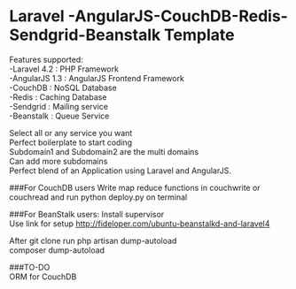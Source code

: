 Laravel -AngularJS-CouchDB-Redis-Sendgrid-Beanstalk Template
===========================================================

Features supported:    
-Laravel 4.2   : PHP Framework   
-AngularJS 1.3   : AngularJS Frontend Framework   
-CouchDB    : NoSQL Database   
-Redis    : Caching Database   
-Sendgrid : Mailing service  
-Beanstalk : Queue Service  

 
Select all or any service you want       
Perfect boilerplate to start coding      
Subdomain1 and Subdomain2 are the multi domains   
Can add more subdomains   
Perfect blend of an Application using Laravel and AngularJS.

###For CouchDB users 
Write map reduce functions in couchwrite or couchread and run python deploy.py on terminal


###For BeanStalk users:
Install supervisor  
Use link for setup http://fideloper.com/ubuntu-beanstalkd-and-laravel4
   
After git clone run php artisan dump-autoload  
composer dump-autoload


###TO-DO  
ORM for CouchDB
